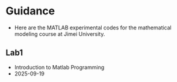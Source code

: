 # Guidance

- Here are the MATLAB experimental codes for the mathematical modeling course at Jimei University.

## Lab1
- Introduction to Matlab Programming
- 2025-09-19
